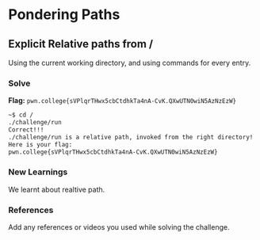 # Pondering Paths

## Explicit Relative paths from /
Using the current working directory, and using commands for every entry. 

### Solve
**Flag:** `pwn.college{sVPlqrTHwx5cbCtdhkTa4nA-CvK.QXwUTN0wiN5AzNzEzW}`


```bash
~$ cd /
./challenge/run
Correct!!!
./challenge/run is a relative path, invoked from the right directory!
Here is your flag:
pwn.college{sVPlqrTHwx5cbCtdhkTa4nA-CvK.QXwUTN0wiN5AzNzEzW}
```

### New Learnings
We learnt about realtive path.

### References 
Add any references or videos you used while solving the challenge.
